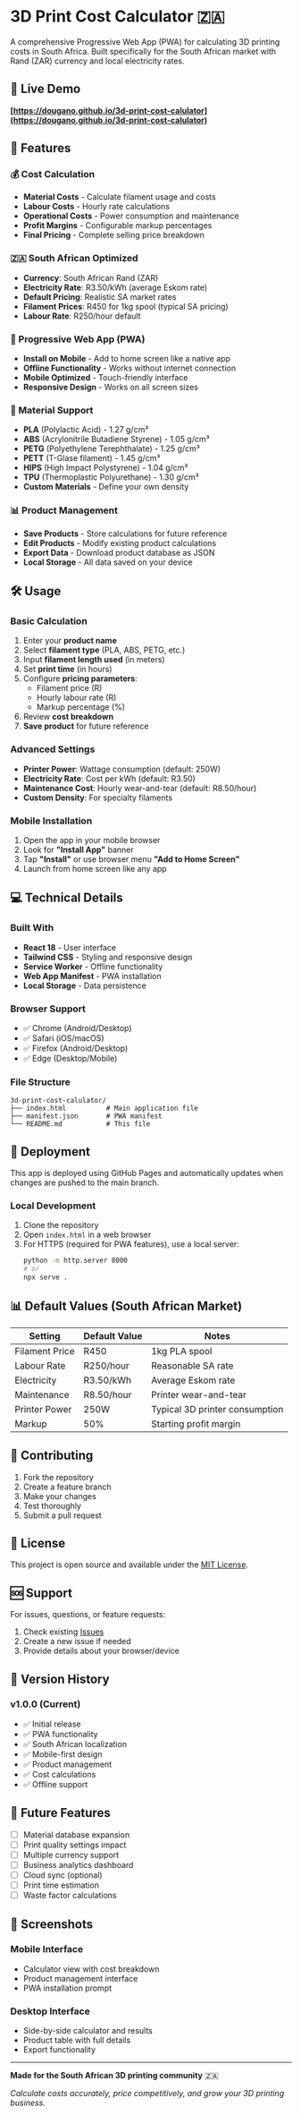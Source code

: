 # 3D Print Cost Calculator 🇿🇦

A comprehensive Progressive Web App (PWA) for calculating 3D printing costs in South Africa. Built specifically for the South African market with Rand (ZAR) currency and local electricity rates.

## 🚀 Live Demo

**[https://dougano.github.io/3d-print-cost-calulator](https://dougano.github.io/3d-print-cost-calulator)**

## 📱 Features

### 💰 Cost Calculation
- **Material Costs** - Calculate filament usage and costs
- **Labour Costs** - Hourly rate calculations
- **Operational Costs** - Power consumption and maintenance
- **Profit Margins** - Configurable markup percentages
- **Final Pricing** - Complete selling price breakdown

### 🇿🇦 South African Optimized
- **Currency**: South African Rand (ZAR)
- **Electricity Rate**: R3.50/kWh (average Eskom rate)
- **Default Pricing**: Realistic SA market rates
- **Filament Prices**: R450 for 1kg spool (typical SA pricing)
- **Labour Rate**: R250/hour default

### 📱 Progressive Web App (PWA)
- **Install on Mobile** - Add to home screen like a native app
- **Offline Functionality** - Works without internet connection
- **Mobile Optimized** - Touch-friendly interface
- **Responsive Design** - Works on all screen sizes

### 🔧 Material Support
- **PLA** (Polylactic Acid) - 1.27 g/cm³
- **ABS** (Acrylonitrile Butadiene Styrene) - 1.05 g/cm³
- **PETG** (Polyethylene Terephthalate) - 1.25 g/cm³
- **PETT** (T-Glase filament) - 1.45 g/cm³
- **HIPS** (High Impact Polystyrene) - 1.04 g/cm³
- **TPU** (Thermoplastic Polyurethane) - 1.30 g/cm³
- **Custom Materials** - Define your own density

### 📊 Product Management
- **Save Products** - Store calculations for future reference
- **Edit Products** - Modify existing product calculations
- **Export Data** - Download product database as JSON
- **Local Storage** - All data saved on your device

## 🛠️ Usage

### Basic Calculation
1. Enter your **product name**
2. Select **filament type** (PLA, ABS, PETG, etc.)
3. Input **filament length used** (in meters)
4. Set **print time** (in hours)
5. Configure **pricing parameters**:
   - Filament price (R)
   - Hourly labour rate (R)
   - Markup percentage (%)
6. Review **cost breakdown**
7. **Save product** for future reference

### Advanced Settings
- **Printer Power**: Wattage consumption (default: 250W)
- **Electricity Rate**: Cost per kWh (default: R3.50)
- **Maintenance Cost**: Hourly wear-and-tear (default: R8.50/hour)
- **Custom Density**: For specialty filaments

### Mobile Installation
1. Open the app in your mobile browser
2. Look for **"Install App"** banner
3. Tap **"Install"** or use browser menu **"Add to Home Screen"**
4. Launch from home screen like any app

## 💻 Technical Details

### Built With
- **React 18** - User interface
- **Tailwind CSS** - Styling and responsive design
- **Service Worker** - Offline functionality
- **Web App Manifest** - PWA installation
- **Local Storage** - Data persistence

### Browser Support
- ✅ Chrome (Android/Desktop)
- ✅ Safari (iOS/macOS)
- ✅ Firefox (Android/Desktop)
- ✅ Edge (Desktop/Mobile)

### File Structure
```
3d-print-cost-calulator/
├── index.html          # Main application file
├── manifest.json       # PWA manifest
└── README.md           # This file
```

## 🚀 Deployment

This app is deployed using GitHub Pages and automatically updates when changes are pushed to the main branch.

### Local Development
1. Clone the repository
2. Open `index.html` in a web browser
3. For HTTPS (required for PWA features), use a local server:
   ```bash
   python -m http.server 8000
   # or
   npx serve .
   ```

## 📊 Default Values (South African Market)

| Setting | Default Value | Notes |
|---------|---------------|-------|
| Filament Price | R450 | 1kg PLA spool |
| Labour Rate | R250/hour | Reasonable SA rate |
| Electricity | R3.50/kWh | Average Eskom rate |
| Maintenance | R8.50/hour | Printer wear-and-tear |
| Printer Power | 250W | Typical 3D printer consumption |
| Markup | 50% | Starting profit margin |

## 🤝 Contributing

1. Fork the repository
2. Create a feature branch
3. Make your changes
4. Test thoroughly
5. Submit a pull request

## 📄 License

This project is open source and available under the [MIT License](LICENSE).

## 🆘 Support

For issues, questions, or feature requests:
1. Check existing [Issues](https://github.com/Dougano/3d-print-cost-calulator/issues)
2. Create a new issue if needed
3. Provide details about your browser/device

## 🔄 Version History

### v1.0.0 (Current)
- ✅ Initial release
- ✅ PWA functionality
- ✅ South African localization
- ✅ Mobile-first design
- ✅ Product management
- ✅ Cost calculations
- ✅ Offline support

## 🎯 Future Features

- [ ] Material database expansion
- [ ] Print quality settings impact
- [ ] Multiple currency support
- [ ] Business analytics dashboard
- [ ] Cloud sync (optional)
- [ ] Print time estimation
- [ ] Waste factor calculations

## 📱 Screenshots

### Mobile Interface
- Calculator view with cost breakdown
- Product management interface
- PWA installation prompt

### Desktop Interface
- Side-by-side calculator and results
- Product table with full details
- Export functionality

---

**Made for the South African 3D printing community** 🇿🇦

*Calculate costs accurately, price competitively, and grow your 3D printing business.*
